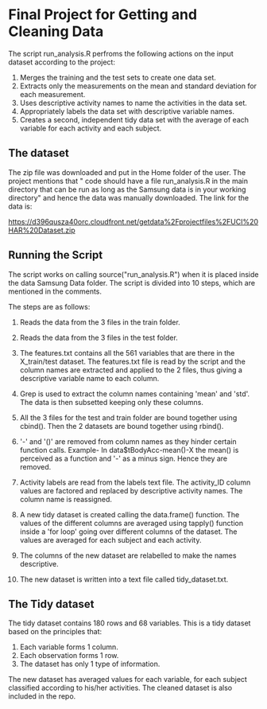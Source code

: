 Final Project for Getting and Cleaning Data
===========================================
The script run_analysis.R perfroms the following actions on the input dataset according to the project:

1. Merges the training and the test sets to create one data set.
2. Extracts only the measurements on the mean and standard deviation for each measurement.
3. Uses descriptive activity names to name the activities in the data set.
4. Appropriately labels the data set with descriptive variable names.
5. Creates a second, independent tidy data set with the average of each variable for each activity and each subject.

## The dataset

The zip file was downloaded and put in the Home folder of the user. The project mentions that " code should have a file run_analysis.R in the main directory that can be run as long as the Samsung data is in your working directory" and hence the data was manually downloaded. The link for the data is:

https://d396qusza40orc.cloudfront.net/getdata%2Fprojectfiles%2FUCI%20HAR%20Dataset.zip

## Running the Script

The script works on calling source("run_analysis.R") when it is placed inside the data Samsung Data folder.
The script is divided into 10 steps, which are mentioned in the comments.

The steps are as follows: 

1. Reads the data from the 3 files in the train folder.

2. Reads the data from the 3 files in the test folder.

3. The features.txt contains all the 561 variables that are there in the X_train/test dataset. The features.txt file is read by the script and the column names are extracted and applied to the 2 files, thus giving a descriptive variable name to each column.

4. Grep is used to extract the column names containing 'mean' and 'std'. The data is then subsetted keeping only these columns.

5. All the 3 files for the test and train folder are bound together using cbind(). Then the 2 datasets are bound together using rbind().

6. '-' and '()' are removed from column names as they hinder certain function calls. Example-  In data$tBodyAcc-mean()-X the mean() is perceived as a function and '-' as a minus sign. Hence they are removed.

7. Activity labels are read from the labels text file. The activity_ID column values are factored and replaced by descriptive activity names. The column name is reassigned.

8. A new tidy dataset is created calling the data.frame() function. The values of the different columns are averaged using tapply() function inside a 'for loop' going over different columns of the dataset. The values are averaged for each subject and each activity.

9. The columns of the new dataset are relabelled to make the names descriptive.

10. The new dataset is written into a text file called tidy_dataset.txt.

## The Tidy dataset

The tidy dataset contains 180 rows and 68 variables. 
This is a tidy dataset based on the principles that:

1. Each variable forms 1 column.
2. Each observation forms 1 row.
3. The dataset has only 1 type of information.

The new dataset has averaged values for each variable, for each subject classified according to his/her activities. The cleaned dataset is also included in the repo.  
